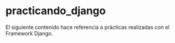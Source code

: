 # practicando_django
El siguiente contenido hace referencia a prácticas realizadas con el Framework Django.
